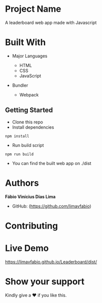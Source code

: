 # Project Name

A leaderboard web app made with Javascript

# Built With

- Major Languages
  - HTML
  - CSS
  - JavaScript

- Bundler
  - Webpack

## Getting Started

- Clone this repo
- Install dependencies 
```
npm install
```
- Run build script
```
npm run build
```
- You can find the built web app on ./dist

# Authors

**Fábio Vinícius Dias Lima**

- GitHub: (https://github.com/limavfabio)

# Contributing

# Live Demo

https://limavfabio.github.io/Leaderboard/dist/

# Show your support

Kindly give a :hearts: if you like this.